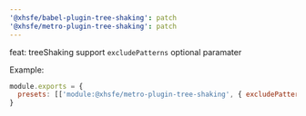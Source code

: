 ```yaml
---
'@xhsfe/babel-plugin-tree-shaking': patch
'@xhsfe/metro-plugin-tree-shaking': patch
---
```


feat: treeShaking support `excludePatterns` optional paramater

Example:

```js [babel.config.js]
module.exports = {
  presets: [['module:@xhsfe/metro-plugin-tree-shaking', { excludePatterns: [new RegExp('/react/')] }]],
}
```
